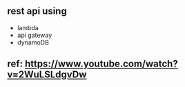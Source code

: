 ## rest api using

- lambda
- api gateway
- dynamoDB

## ref: https://www.youtube.com/watch?v=2WuLSLdgvDw
